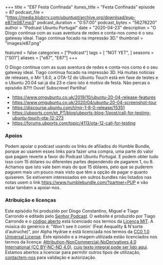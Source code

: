 +++
title = "E87 Festa Confinada"
itunes_title = "Festa Confinada"
episode = 87
podcast_file = "https://media.blubrry.com/ubuntupt/archive.org/download/pup-e87/e087.mp3"
podcast_duration = "0:57:00"
podcast_bytes = "56276220"
author = "Podcast Ubuntu Portugal"
date = "2020-04-23"
description = "O Diogo continua com as suas aventura de redes e conta-nos como é o seu gateway ideal. Tiago continua focado na impressão 3D."
thumbnail = "images/e87.png"

featured = false
categories = ["Podcast"]
tags = [
  "NOT YET",
]
seasons = ["S01"]
aliases = ["e87", "E87"]
+++

O Diogo continua com as suas aventura de redes e conta-nos como é o seu gateway ideal. Tiago continua focado na impressão 3D.
Há muitas notícias de releases, o Mir 1.8.0, a OTA-12 do Ubuntu Touch está em fase de testes e o Ubuntu 20.04 sai já dia 23 e claro isto é motivo de festa. Não percas o episódio 87!!!
Ouve! Subscreve! Partilha!

* https://www.omgubuntu.co.uk/2019/10/ubuntu-20-04-release-features
* https://www.omgubuntu.co.uk/2020/04/ubuntu-20-04-screenshot-tour
* https://discourse.ubuntu.com/t/mir-1-8-0-release/15351
* https://ubports.com/pt_PT/blog/ubports-blog-1/post/call-for-testing-ubuntu-touch-ota-12-273
* https://forums.ubports.com/topic/4113/ota-12-call-for-testing


### Apoios
Podem apoiar o podcast usando os links de afiliados do Humble Bundle, porque ao usarem esses links para fazer uma compra, uma parte do valor que pagam reverte a favor do Podcast Ubuntu Portugal.
E podem obter tudo isso com 15 dólares ou diferentes partes dependendo de pagarem 1, ou 8.
Achamos que isto vale bem mais do que 15 dólares, pelo que se puderem paguem mais um pouco mais visto que têm a opção de pagar o quanto quiserem.
Se estiverem interessados em outros bundles não listados nas notas usem o link https://www.humblebundle.com/?partner=PUP e vão estar também a apoiar-nos.

### Atribuição e licenças
Este episódio foi produzido por Diogo Constantino, Miguel e Tiago Carrondo e editado pelo [Senhor Podcast](https://senhorpodcast.pt/).
O website é produzido por Tiago Carrondo e o [código aberto](https://gitlab.com/podcastubuntuportugal/website) está licenciado nos termos da [Licença MIT](https://gitlab.com/podcastubuntuportugal/website/main/LICENSE).
A música do genérico é: "Won't see it comin' (Feat Aequality & N'sorte d'autruche)", por Alpha Hydrae e está licenciada nos termos da [CC0 1.0 Universal License](https://creativecommons.org/publicdomain/zero/1.0/).
Este episódio e a imagem utilizada estão licenciados nos termos da licença: [Attribution-NonCommercial-NoDerivatives 4.0 International (CC BY-NC-ND 4.0)](https://creativecommons.org/licenses/by-nc-nd/4.0/), [cujo texto integral pode ser lido aqui](https://creativecommons.org/licenses/by-nc-nd/4.0/legalcode). Estamos abertos a licenciar para permitir outros tipos de utilização, [contactem-nos](https://podcastubuntuportugal.org/contactos) para validação e autorização.

